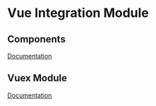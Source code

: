 # Vue Integration Module

## Components

[Documentation](components#components)

## Vuex Module

[Documentation](vuex/sourcepoint#sourcepoint-vuex-module)
